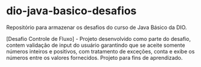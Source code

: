 # dio-java-basico-desafios
Repositório para armazenar os desafios do curso de Java Básico da DIO.

[Desafio Controle de Fluxo] - Projeto desenvolvido como parte do desafio, contem validação de input do usuário garantindo que se aceite somente números inteiros e positivos, com tratamento de exceções, conta e exibe os números entre os valores fornecidos. Projeto para fins de aprendizado.

